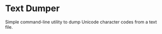Text Dumper
===========

Simple command-line utility to dump Unicode character codes from a text file.

